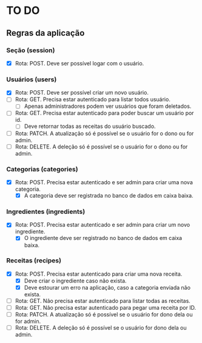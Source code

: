 # TO DO

## Regras da aplicação

### Seção (session)

- [x] Rota: POST. Deve ser possível logar com o usuário.

### Usuários (users)

- [x] Rota: POST. Deve ser possível criar um novo usuário.
- [ ] Rota: GET. Precisa estar autenticado para listar todos usuário.
    - [ ] Apenas administradores podem ver usuários que foram deletados.
- [ ] Rota: GET. Precisa estar autenticado para poder buscar um usuário por id.
    - [ ] Deve retornar todas as receitas do usuário buscado.
- [ ] Rota: PATCH. A atualização só é possível se o usuário for o dono ou for admin.
- [ ] Rota: DELETE. A deleção só é possível se o usuário for o dono ou for admin.

### Categorias (categories)

- [x] Rota: POST. Precisa estar autenticado e ser admin para criar uma nova categoria.
    - [x] A categoria deve ser registrada no banco de dados em caixa baixa.

### Ingredientes (ingredients)

- [x] Rota: POST. Precisa estar autenticado e ser admin para criar um novo ingrediente.
    - [x] O ingrediente deve ser registrado no banco de dados em caixa baixa.

### Receitas (recipes)

- [x] Rota: POST. Precisa estar autenticado para criar uma nova receita.
    - [x] Deve criar o ingrediente caso não exista.
    - [x] Deve estourar um erro na aplicação, caso a categoria enviada não exista.
- [ ] Rota: GET. Não precisa estar autenticado para listar todas as receitas.
- [ ] Rota: GET. Não precisa estar autenticado para pegar uma receita por ID.
- [ ] Rota: PATCH. A atualização só é possível se o usuário for dono dela ou for admin.
- [ ] Rota: DELETE. A deleção só é possível se o usuário for dono dela ou admin.
